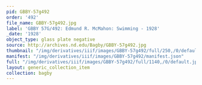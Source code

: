 ```yaml
---
pid: GBBY-57g492
order: '492'
file_name: GBBY-57g492.jpg
label: 'GBBY 57G/492: Edmund R. McMahon: Swimming - 1928'
_date: '1928'
object_type: glass plate negative
source: http://archives.nd.edu/Bagby/GBBY-57g492.jpg
thumbnail: "/img/derivatives/iiif/images/GBBY-57g492/full/250,/0/default.jpg"
manifest: "/img/derivatives/iiif/images/GBBY-57g492/manifest.json"
full: "/img/derivatives/iiif/images/GBBY-57g492/full/1140,/0/default.jpg"
layout: generic_collection_item
collection: bagby
---
```


